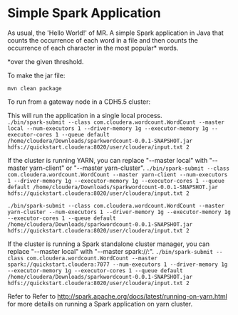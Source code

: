 Simple Spark Application
============================

As usual, the 'Hello World!' of MR. 
A simple Spark application in Java that counts the occurrence of each word in a file and then counts the
occurrence of each character in the most popular* words. 

*over the given threshold.

To make the jar file:

    mvn clean package

To run from a gateway node in a CDH5.5 cluster:

This will run the application in a single local process.  
```./bin/spark-submit --class com.cloudera.wordcount.WordCount --master local --num-executors 1 --driver-memory 1g --executor-memory 1g --executor-cores 1 --queue default /home/cloudera/Downloads/sparkwordcount-0.0.1-SNAPSHOT.jar hdfs://quickstart.cloudera:8020/user/cloudera/input.txt 2```

If the cluster is running YARN, you can replace "--master local" with "--master yarn-client" or "--master yarn-cluster".
```./bin/spark-submit --class com.cloudera.wordcount.WordCount --master yarn-client --num-executors 1 --driver-memory 1g --executor-memory 1g --executor-cores 1 --queue default /home/cloudera/Downloads/sparkwordcount-0.0.1-SNAPSHOT.jar hdfs://quickstart.cloudera:8020/user/cloudera/input.txt 2```

```./bin/spark-submit --class com.cloudera.wordcount.WordCount --master yarn-cluster --num-executors 1 --driver-memory 1g --executor-memory 1g --executor-cores 1 --queue default /home/cloudera/Downloads/sparkwordcount-0.0.1-SNAPSHOT.jar hdfs://quickstart.cloudera:8020/user/cloudera/input.txt 2```

If the cluster is running a Spark standalone cluster manager, you can replace "--master local" with "--master spark://<master host>:<master port>".
```./bin/spark-submit --class com.cloudera.wordcount.WordCount --master spark://quickstart.cloudera:7077 --num-executors 1 --driver-memory 1g --executor-memory 1g --executor-cores 1 --queue default /home/cloudera/Downloads/sparkwordcount-0.0.1-SNAPSHOT.jar hdfs://quickstart.cloudera:8020/user/cloudera/input.txt 2```

Refer to Refer to http://spark.apache.org/docs/latest/running-on-yarn.html for more details on running a Spark application on yarn cluster.